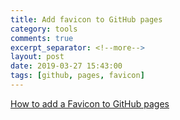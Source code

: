 ```yaml
---
title: Add favicon to GitHub pages
category: tools
comments: true
excerpt_separator: <!--more-->
layout: post
date: 2019-03-27 15:43:00
tags: [github, pages, favicon]
---
```

[How to add a Favicon to GitHub pages](https://medium.com/@LazaroIbanez/how-to-add-a-favicon-to-github-pages-403935604460)
<!--more-->
